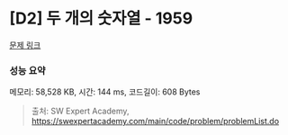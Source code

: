 # [D2] 두 개의 숫자열 - 1959 

[문제 링크](https://swexpertacademy.com/main/code/problem/problemDetail.do?contestProbId=AV5PpoFaAS4DFAUq) 

### 성능 요약

메모리: 58,528 KB, 시간: 144 ms, 코드길이: 608 Bytes



> 출처: SW Expert Academy, https://swexpertacademy.com/main/code/problem/problemList.do